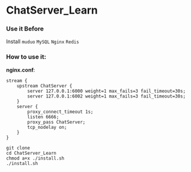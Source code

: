 # ChatServer_Learn

### Use it Before

Install `muduo` `MySQL` `Nginx` `Redis`  

### How to use it:

**nginx.conf**:
```
stream {
    upstream ChatServer {
        server 127.0.0.1:6000 weight=1 max_fails=3 fail_timeout=30s;
        server 127.0.0.1:6002 weight=1 max_fails=3 fail_timeout=30s;
    }
    server {
        proxy_connect_timeout 1s;
        listen 6666;
        proxy_pass ChatServer;
        tcp_nodelay on;
    }
}
```

``` shell
git clone
cd ChatServer_Learn
chmod a+x ./install.sh
./install.sh
```